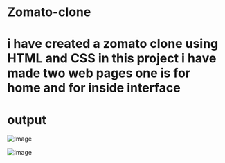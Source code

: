 # Zomato-clone

# i have created a zomato clone using HTML and CSS in this project i have made two web pages one is for home and for inside interface

# output

![Image](https://github.com/user-attachments/assets/32478eab-ff64-4c41-9e96-0ebeda691fc0)

![Image](https://github.com/user-attachments/assets/f12621c8-042b-488e-be50-194819330ae4)

